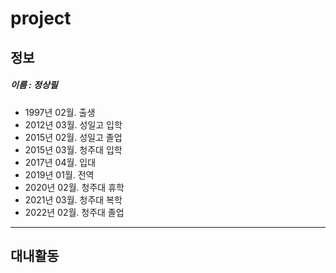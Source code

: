 # project
## 정보
##### 이름 : 정상필
- 1997년 02월. 출생
- 2012년 03월. 성일고 입학
- 2015년 02월. 성일고 졸업
- 2015년 03월. 청주대 입학
- 2017년 04월. 입대
- 2019년 01월. 전역
- 2020년 02월. 청주대 휴학
- 2021년 03월. 청주대 복학
- 2022년 02월. 청주대 졸업
- - -

## 대내활동

